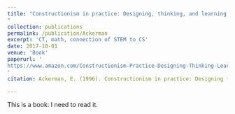 ```yaml
---
title: "Constructionism in practice: Designing, thinking, and learning in a digital world.
"
collection: publications
permalink: /publication/Ackerman
excerpt: 'CT, math, connection of STEM to CS'
date: 2017-10-01
venue: 'Book'
paperurl: '
https://www.amazon.com/Constructionism-Practice-Designing-Thinking-Learning/dp/0805819851
'
citation: Ackerman, E. (1996). Constructionism in practice: Designing thinking and learning in a digital world.

---
```


This is a book: I need to read it.

